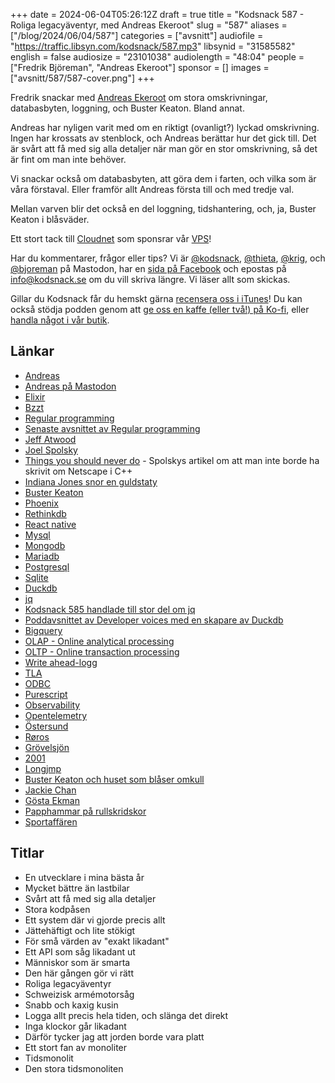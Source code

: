 +++
date = 2024-06-04T05:26:12Z
draft = true
title = "Kodsnack 587 - Roliga legacyäventyr, med Andreas Ekeroot"
slug = "587"
aliases = ["/blog/2024/06/04/587"]
categories = ["avsnitt"]
audiofile = "https://traffic.libsyn.com/kodsnack/587.mp3"
libsynid = "31585582"
english = false
audiosize = "23101038"
audiolength = "48:04"
people = ["Fredrik Björeman", "Andreas Ekeroot"]
sponsor = []
images = ["avsnitt/587/587-cover.png"]
+++

Fredrik snackar med [Andreas Ekeroot](https://andreasekeroot.com/) om stora omskrivningar, databasbyten, loggning, och Buster Keaton. Bland annat.

Andreas har nyligen varit med om en riktigt (ovanligt?) lyckad omskrivning. Ingen har krossats av stenblock, och Andreas berättar hur det gick till. Det är svårt att få med sig alla detaljer när man gör en stor omskrivning, så det är fint om man inte behöver.

Vi snackar också om databasbyten, att göra dem i farten, och vilka som är våra förstaval. Eller framför allt Andreas första till och med tredje val.

Mellan varven blir det också en del loggning, tidshantering, och, ja, Buster Keaton i blåsväder.

Ett stort tack till [Cloudnet](https://www.cloudnet.se) som sponsrar vår [VPS](https://en.wikipedia.org/wiki/Virtual_private_server)!

Har du kommentarer, frågor eller tips? Vi är [@kodsnack](https://social.podsnack.se/@kodsnack), [@thieta](https://6510.nu/@thieta), [@krig](https://6510.nu/@krig), och [@bjoreman](https://toot.cafe/@bjoreman) på Mastodon, har en [sida på Facebook](https://www.facebook.com/) och epostas på [info@kodsnack.se](mailto:info@kodsnack.se) om du vill skriva längre. Vi läser allt som skickas.

Gillar du Kodsnack får du hemskt gärna [recensera oss i iTunes](https://itunes.apple.com/se/podcast/kodsnack/id561631498?l=en)! Du kan också stödja podden genom att <a href="https://ko-fi.com/kodsnack" rel="payment">ge oss en kaffe (eller två!) på Ko-fi</a>, eller [handla något i vår butik](https://shop.spreadshirt.se/kodsnack/).

## Länkar
* [Andreas](https://andreasekeroot.com/)
* [Andreas på Mastodon](https://hachyderm.io/@equeroot)
* [Elixir](https://elixir-lang.org/)
* [Bzzt](https://www.bzzt.se/)
* [Regular programming](https://www.regprog.com/)
* [Senaste avsnittet av Regular programming](https://www.regprog.com/54)
* [Jeff Atwood](https://en.wikipedia.org/wiki/Jeff_Atwood)
* [Joel Spolsky](https://en.wikipedia.org/wiki/Joel_Spolsky)
* [Things you should never do](https://www.joelonsoftware.com/2000/04/06/things-you-should-never-do-part-i/) - Spolskys artikel om att man inte borde ha skrivit om Netscape i C++
* [Indiana Jones snor en guldstaty](https://www.youtube.com/watch?v=0gU35Tgtlmg)
* [Buster Keaton](https://en.wikipedia.org/wiki/Buster_Keaton)
* [Phoenix](https://phoenixframework.org/)
* [Rethinkdb](https://en.wikipedia.org/wiki/RethinkDB)
* [React native](https://en.wikipedia.org/wiki/React_Native)
* [Mysql](https://en.wikipedia.org/wiki/MySQL)
* [Mongodb](https://en.wikipedia.org/wiki/MongoDB)
* [Mariadb](https://en.wikipedia.org/wiki/MariaDB)
* [Postgresql](https://en.wikipedia.org/wiki/PostgreSQL)
* [Sqlite](https://en.wikipedia.org/wiki/SQLite)
* [Duckdb](https://duckdb.org/)
* [jq](https://en.wikipedia.org/wiki/Jq_%28programming_language%29)
* [Kodsnack 585 handlade till stor del om jq](https://kodsnack.se/585/)
* [Poddavsnittet av Developer voices med en skapare av Duckdb](https://zencastr.com/z/6vQ7XQsq)
* [Bigquery](https://en.wikipedia.org/wiki/BigQuery)
* [OLAP - Online analytical processing](https://en.wikipedia.org/wiki/Online_analytical_processing)
* [OLTP - Online transaction processing](https://en.wikipedia.org/wiki/Online_transaction_processing)
* [Write ahead-logg](https://en.wikipedia.org/wiki/Write-ahead_logging)
* [TLA](https://en.wikipedia.org/wiki/Three-letter_acronym)
* [ODBC](https://en.wikipedia.org/wiki/Open_Database_Connectivity)
* [Purescript](https://en.wikipedia.org/wiki/PureScript)
* [Observability](https://en.wikipedia.org/wiki/Observability_%28software%29)
* [Opentelemetry](https://opentelemetry.io/)
* [Östersund](https://sv.wikipedia.org/wiki/%C3%96stersund)
* [Røros](https://sv.wikipedia.org/wiki/R%C3%B8ros)
* [Grövelsjön](https://sv.wikipedia.org/wiki/Gr%C3%B6velsj%C3%B6n)
* [2001](https://en.wikipedia.org/wiki/2001:_A_Space_Odyssey)
* [Longjmp](http://www.fmc-modeling.org/category/projects/apache/amp/A_5_Longjmp.html)
* [Buster Keaton och huset som blåser omkull](https://www.youtube.com/watch?v=yHt4Hoz0fkw)
* [Jackie Chan](https://en.wikipedia.org/wiki/Jackie_Chan)
* [Gösta Ekman](https://sv.wikipedia.org/wiki/G%C3%B6sta_Ekman_den_yngre)
* [Papphammar på rullskridskor](https://www.tiktok.com/@johnnykarlsson2000/video/7174452949102447878)
* [Sportaffären](https://m.imdb.com/title/tt9581078/mediaviewer/rm2097774849/)

## Titlar
* En utvecklare i mina bästa år
* Mycket bättre än lastbilar
* Svårt att få med sig alla detaljer
* Stora kodpåsen
* Ett system där vi gjorde precis allt
* Jättehäftigt och lite stökigt
* För små värden av "exakt likadant"
* Ett API som såg likadant ut
* Människor som är smarta
* Den här gången gör vi rätt
* Roliga legacyäventyr
* Schweizisk armémotorsåg
* Snabb och kaxig kusin
* Logga allt precis hela tiden, och slänga det direkt
* Inga klockor går likadant
* Därför tycker jag att jorden borde vara platt
* Ett stort fan av monoliter
* Tidsmonolit
* Den stora tidsmonoliten